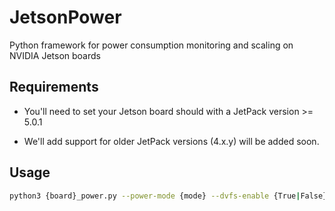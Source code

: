 # JetsonPower
Python framework for power consumption monitoring and scaling on NVIDIA Jetson boards

## Requirements
- You'll need to set your Jetson board should with a JetPack version >= 5.0.1

- We'll add support for older JetPack versions (4.x.y) will be added soon.

## Usage 
``` sh
python3 {board}_power.py --power-mode {mode} --dvfs-enable {True|False}
```
